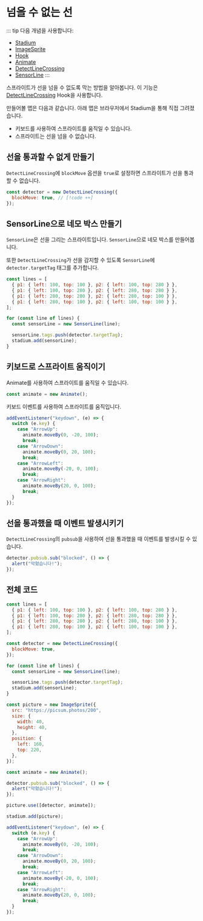 # 넘을 수 없는 선

::: tip 다음 개념을 사용합니다:

- [Stadium](/API/classes/Stadium)
- [ImageSprite](/API/classes/ImageSprite)
- [Hook](/API/classes/Hook)
- [Animate](/API/classes/Animate)
- [DetectLineCrossing](/API/classes/DetectLineCrossing)
- [SensorLine](/API/classes/SensorLine)
  :::

스프라이트가 선을 넘을 수 없도록 막는 방법을 알아봅니다. 이 기능은 [DetectLineCrossing](/API/classes/DetectLineCrossing) Hook을 사용합니다.

만들어볼 맵은 다음과 같습니다. 아래 맵은 브라우저에서 Stadium을 통해 직접 그려졌습니다.

- 키보드를 사용하여 스프라이트를 움직일 수 있습니다.
- 스프라이트는 선을 넘을 수 없습니다.

<div ref="el"></div>

<script setup>
    import { ref, onMounted } from 'vue'
    import {
        Stadium,
        SensorLine,
        ImageSprite,
        MoveableSprite,
        Animate,
        DetectLineCrossing,
    } from "../../dist/stadium.js";
    const el = ref(null)
    const message = ref("아직 선을 통과하지 않았습니다.")

    onMounted(() => {
        const stadium = new Stadium(el.value, {
            width: 400,
            height: 400,
        });

        const lines = [
          { p1: { left: 100, top: 100 }, p2: { left: 100, top: 280 } },
          { p1: { left: 100, top: 280 }, p2: { left: 280, top: 280 } },
          { p1: { left: 280, top: 280 }, p2: { left: 280, top: 100 } },
          { p1: { left: 280, top: 100 }, p2: { left: 100, top: 100 } },
        ]
        
        const detector = new DetectLineCrossing({
          blockMove: true
        });

        for(const line of lines) {
          const sensorLine = new SensorLine(line);

          sensorLine.tags.push(detector.targetTag);
          stadium.add(sensorLine);
        }

        const picture = new ImageSprite({
          src: "https://picsum.photos/200",
          size: {
            width: 40,
            height: 40,
          },
          position: {
            left: 160,
            top: 220,
          },
        });

        const animate = new Animate();

        detector.pubsub.sub("blocked", () => {
            alert("막혔습니다!")
        })

        picture.use([detector, animate]);

        stadium.add(picture);

        addEventListener("keydown", (e) => {
            switch(e.key) {
                case "ArrowUp":
                    animate.moveBy(0, -20, 100);
                    break;
                case "ArrowDown":
                    animate.moveBy(0, 20, 100);
                    break;
                case "ArrowLeft":
                    animate.moveBy(-20, 0, 100);
                    break;
                case "ArrowRight":
                    animate.moveBy(20, 0, 100);
                    break;
            }
        })

        el.value.style.setProperty("border", "1px solid black")
    })
</script>

## 선을 통과할 수 없게 만들기

`DetectLineCrossing`에 `blockMove` 옵션을 `true`로 설정하면 스프라이트가 선을 통과할 수 없습니다.

```js
const detector = new DetectLineCrossing({
  blockMove: true, // [!code ++]
});
```

## SensorLine으로 네모 박스 만들기

`SensorLine`은 선을 그리는 스프라이트입니다. `SensorLine`으로 네모 박스를 만들어봅니다.

또한 `DetectLineCrossing`가 선을 감지할 수 있도록 `SensorLine`에 `detector.targetTag` 태그를 추가합니다.

```js
const lines = [
  { p1: { left: 100, top: 100 }, p2: { left: 100, top: 280 } },
  { p1: { left: 100, top: 280 }, p2: { left: 280, top: 280 } },
  { p1: { left: 280, top: 280 }, p2: { left: 280, top: 100 } },
  { p1: { left: 280, top: 100 }, p2: { left: 100, top: 100 } },
];

for (const line of lines) {
  const sensorLine = new SensorLine(line);

  sensorLine.tags.push(detector.targetTag);
  stadium.add(sensorLine);
}
```

## 키보드로 스프라이트 움직이기

Animate를 사용하여 스프라이트를 움직일 수 있습니다.

```js
const animate = new Animate();
```

키보드 이벤트를 사용하여 스프라이트를 움직입니다.

```js
addEventListener("keydown", (e) => {
  switch (e.key) {
    case "ArrowUp":
      animate.moveBy(0, -20, 100);
      break;
    case "ArrowDown":
      animate.moveBy(0, 20, 100);
      break;
    case "ArrowLeft":
      animate.moveBy(-20, 0, 100);
      break;
    case "ArrowRight":
      animate.moveBy(20, 0, 100);
      break;
  }
});
```

## 선을 통과했을 때 이벤트 발생시키기

`DetectLineCrossing`의 `pubsub`을 사용하여 선을 통과했을 때 이벤트를 발생시킬 수 있습니다.

```js
detector.pubsub.sub("blocked", () => {
  alert("막혔습니다!");
});
```

## 전체 코드

```js
const lines = [
  { p1: { left: 100, top: 100 }, p2: { left: 100, top: 280 } },
  { p1: { left: 100, top: 280 }, p2: { left: 280, top: 280 } },
  { p1: { left: 280, top: 280 }, p2: { left: 280, top: 100 } },
  { p1: { left: 280, top: 100 }, p2: { left: 100, top: 100 } },
];

const detector = new DetectLineCrossing({
  blockMove: true,
});

for (const line of lines) {
  const sensorLine = new SensorLine(line);

  sensorLine.tags.push(detector.targetTag);
  stadium.add(sensorLine);
}

const picture = new ImageSprite({
  src: "https://picsum.photos/200",
  size: {
    width: 40,
    height: 40,
  },
  position: {
    left: 160,
    top: 220,
  },
});

const animate = new Animate();

detector.pubsub.sub("blocked", () => {
  alert("막혔습니다!");
});

picture.use([detector, animate]);

stadium.add(picture);

addEventListener("keydown", (e) => {
  switch (e.key) {
    case "ArrowUp":
      animate.moveBy(0, -20, 100);
      break;
    case "ArrowDown":
      animate.moveBy(0, 20, 100);
      break;
    case "ArrowLeft":
      animate.moveBy(-20, 0, 100);
      break;
    case "ArrowRight":
      animate.moveBy(20, 0, 100);
      break;
  }
});
```
